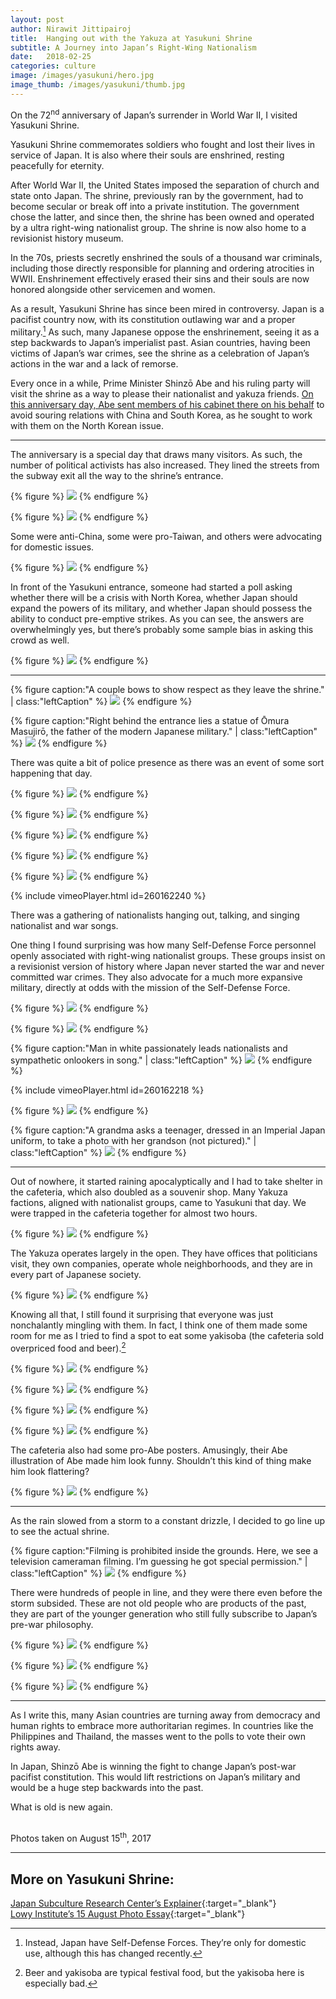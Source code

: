 ```yaml
---
layout: post
author: Nirawit Jittipairoj
title:  Hanging out with the Yakuza at Yasukuni Shrine
subtitle: A Journey into Japan’s Right-Wing Nationalism
date:   2018-02-25
categories: culture
image: /images/yasukuni/hero.jpg
image_thumb: /images/yasukuni/thumb.jpg
---
```


On the 72<sup>nd</sup> anniversary of Japan’s surrender in World War II, I visited Yasukuni Shrine.

Yasukuni Shrine commemorates soldiers who fought and lost their lives in service of Japan. It is also where their souls are enshrined, resting peacefully for eternity.

After World War II, the United States imposed the separation of church and state onto Japan. The shrine, previously ran by the government, had to become secular or break off into a private institution. The government chose the latter, and since then, the shrine has been owned and operated by a ultra right-wing nationalist group. The shrine is now also home to a revisionist history museum.

In the 70s, priests secretly enshrined the souls of a thousand war criminals, including those directly responsible for planning and ordering atrocities in WWII. Enshrinement effectively erased their sins and their souls are now honored alongside other servicemen and women.

As a result, Yasukuni Shrine has since been mired in controversy. Japan is a pacifist country now, with its constitution outlawing war and a proper military.[^1] As such, many Japanese oppose the enshrinement, seeing it as a step backwards to Japan’s imperialist past. Asian countries, having been victims of Japan’s war crimes, see the shrine as a celebration of Japan’s actions in the war and a lack of remorse.

Every once in a while, Prime Minister Shinzō Abe and his ruling party will visit the shrine as a way to please their nationalist and yakuza friends. [On this anniversary day, Abe sent members of his cabinet there on his behalf](https://www.japantimes.co.jp/news/2017/08/15/national/politics-diplomacy/abe-cabinet-steer-clear-war-linked-yasukuni-shrine-anniversary-world-war-ii-surrender/) to avoid souring relations with China and South Korea, as he sought to work with them on the North Korean issue.

***

The anniversary is a special day that draws many visitors. As such, the number of political activists has also increased. They lined the streets from the subway exit all the way to the shrine’s entrance.

{% figure %}
![](/images/yasukuni/DSC03753.jpg)
{% endfigure %}

{% figure %}
![](/images/yasukuni/DSC03754.jpg)
{% endfigure %}

Some were anti-China, some were pro-Taiwan, and others were advocating for domestic issues.

{% figure %}
![](/images/yasukuni/DSC03751.jpg)
{% endfigure %}

In front of the Yasukuni entrance, someone had started a poll asking whether there will be a crisis with North Korea, whether Japan should expand the powers of its military, and whether Japan should possess the ability to conduct pre-emptive strikes. As you can see, the answers are overwhelmingly yes, but there’s probably some sample bias in asking this crowd as well.

{% figure %}
![](/images/yasukuni/DSC03757.jpg)
{% endfigure %}

***

{% figure caption:"A couple bows to show respect as they leave the shrine." | class:"leftCaption" %}
![](/images/yasukuni/DSC03761.jpg)
{% endfigure %}

{% figure caption:"Right behind the entrance lies a statue of Ōmura Masujirō, the father of the modern Japanese military." | class:"leftCaption" %}
![](/images/yasukuni/DSC03763.jpg)
{% endfigure %}

There was quite a bit of police presence as there was an event of some sort happening that day.

{% figure %}
![](/images/yasukuni/DSC03756.jpg)
{% endfigure %}

{% figure %}
![](/images/yasukuni/DSC03773.jpg)
{% endfigure %}

{% figure %}
![](/images/yasukuni/DSC03846.jpg)
{% endfigure %}

{% figure %}
![](/images/yasukuni/DSC03779.jpg)
{% endfigure %}

{% figure %}
![](/images/yasukuni/DSC03789.jpg)
{% endfigure %}

{% include vimeoPlayer.html id=260162240 %}

There was a gathering of nationalists hanging out, talking, and singing nationalist and war songs.

One thing I found surprising was how many Self-Defense Force personnel openly associated with right-wing nationalist groups. These groups insist on a revisionist version of history where Japan never started the war and never committed war crimes. They also advocate for a much more expansive military, directly at odds with the mission of the Self-Defense Force.

{% figure %}
![](/images/yasukuni/DSC03799.jpg)
{% endfigure %}

{% figure %}
![](/images/yasukuni/DSC03803.jpg)
{% endfigure %}

{% figure caption:"Man in white passionately leads nationalists and sympathetic onlookers in song." | class:"leftCaption" %}
![](/images/yasukuni/DSC03810.jpg)
{% endfigure %}

{% include vimeoPlayer.html id=260162218 %}

{% figure %}
![](/images/yasukuni/phone.jpg)
{% endfigure %}

{% figure caption:"A grandma asks a teenager, dressed in an Imperial Japan uniform, to take a photo with her grandson (not pictured)." | class:"leftCaption" %}
![](/images/yasukuni/DSC03818.jpg)
{% endfigure %}

***

Out of nowhere, it started raining apocalyptically and I had to take shelter in the cafeteria, which also doubled as a souvenir shop. Many Yakuza factions, aligned with nationalist groups, came to Yasukuni that day. We were trapped in the cafeteria together for almost two hours.

{% figure %}
![](/images/yasukuni/DSC03826.jpg)
{% endfigure %}

The Yakuza operates largely in the open. They have offices that politicians visit, they own companies, operate whole neighborhoods, and they are in every part of Japanese society. 

{% figure %}
![](/images/yasukuni/DSC03827.jpg)
{% endfigure %}

Knowing all that, I still found it surprising that everyone was just nonchalantly mingling with them. In fact, I think one of them made some room for me as I tried to find a spot to eat some yakisoba (the cafeteria sold overpriced food and beer).[^n]

{% figure %}
![](/images/yasukuni/DSC03831.jpg)
{% endfigure %}

{% figure %}
![](/images/yasukuni/DSC03834.jpg)
{% endfigure %}

{% figure %}
![](/images/yasukuni/DSC03843.jpg)
{% endfigure %}

{% figure %}
![](/images/yasukuni/DSC03835.jpg)
{% endfigure %}

The cafeteria also had some pro-Abe posters. Amusingly, their Abe illustration of Abe made him look funny. Shouldn’t this kind of thing make him look flattering?

{% figure %}
![](/images/yasukuni/DSC03840.jpg)
{% endfigure %}

***

As the rain slowed from a storm to a constant drizzle, I decided to go line up to see the actual shrine.

{% figure caption:"Filming is prohibited inside the grounds. Here, we see a television cameraman filming. I’m guessing he got special permission." | class:"leftCaption" %}
![](/images/yasukuni/DSC03848.jpg)
{% endfigure %}

There were hundreds of people in line, and they were there even  before the storm subsided. These are not old people who are products of the past, they are part of the younger generation who still fully subscribe to Japan’s pre-war philosophy.

{% figure %}
![](/images/yasukuni/DSC03854.jpg)
{% endfigure %}

{% figure %}
![](/images/yasukuni/DSC03868.jpg)
{% endfigure %}

{% figure %}
![](/images/yasukuni/DSC03870.jpg)
{% endfigure %}

***

As I write this, many Asian countries are turning away from democracy and human rights to embrace more authoritarian regimes. In countries like the Philippines and Thailand, the masses went to the polls to vote their own rights away.

In Japan, Shinzō Abe is winning the fight to change Japan’s post-war pacifist constitution. This would lift restrictions on Japan’s military and would be a huge step backwards into the past. 

What is old is new again.

<br><span class="black-60">Photos taken on August 15<sup>th</sup>, 2017</span>

***

## More on Yasukuni Shrine:

[Japan Subculture Research Center’s Explainer](http://www.japansubculture.com/yasukuni-shrine-the-nations-pacifying-shrine-that-angers-other-nations/){:target="_blank"}
<br>
[Lowy Institute’s 15 August Photo Essay](https://www.lowyinstitute.org/the-interpreter/photo-essay-yasukuni-shrine-15-august){:target="_blank"}

[^1]: Instead, Japan have Self-Defense Forces. They’re only for domestic use, although this has changed recently.
[^n]: Beer and yakisoba are typical festival food, but the yakisoba here is especially bad.